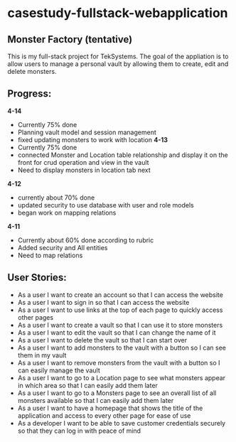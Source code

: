 # casestudy-fullstack-webapplication
## Monster Factory (tentative)
This is my full-stack project for TekSystems.
The goal of the appliation is to allow users to manage a personal vault by allowing them to create, edit and delete monsters.

## Progress:
**4-14**
 - Currently 75% done
 - Planning vault model and session management
 - fixed updating monsters to work with location
**4-13**
 - Currently 75% done
 - connected Monster and Location table relationship and display it on the front for crud operation and view in the vault
 - Need to display monsters in location tab next

**4-12**
 - currently about 70% done
 - updated security to use database with user and role models
 - began work on mapping relations

**4-11**
 - Currently about 60% done according to rubric
 - Added security and All entities
 - Need to map relations
## User Stories:
 - As a user I want to create an account so that I can access the website
 - As a user I want to sign in so that I can access the website
 - As a user I want to use links at the top of each page to quickly access other pages
 - As a user I want to create a vault so that I can use it to store monsters
 - As a user I want to edit the vault so that I can change the name of it
 - As a user I want to delete the vault so that I can start over
 - As a user I want to add monsters to the vault with a button so I can see them in my vault
 - As a user I want to remove monsters from the vault with a button so I can easily manage the vault
 - As a user I want to go to a Location page to see what monsters appear in which area so that I can easily add them later
 - As a user I want to go to a Monsters page to see an overall list of all monsters available so that I can easily add them later
 - As a user I want to have a homepage that shows the title of the application and access to every other page for ease of use
 - As a developer I want to be able to save customer credentials securely so that they can log in with peace of mind
